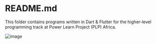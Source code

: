 # README.md

This folder contains programs written in Dart & Flutter for the higher-level programming track at Power Learn Project (PLP) Africa.

![image](https://github.com/RichardMiruka/PLP/assets/105627752/22a23352-1bef-438e-ba3c-dfe318597e28)
